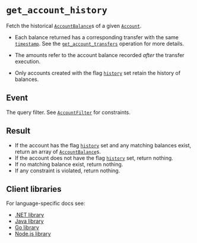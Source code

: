 # `get_account_history`

Fetch the historical [`AccountBalance`](../account_balances.md)s of a given [`Account`](../accounts.md).

- Each balance returned has a corresponding transfer with the same
  [`timestamp`](../transfers.md#timestamp). See the
  [`get_account_transfers`](get_account_transfers.md) operation for more details.

- The amounts refer to the account balance recorded _after_ the transfer execution.

- Only accounts created with the flag [`history`](../accounts.md#flagshistory) set retain the
  history of balances.

## Event

The query filter. See [`AccountFilter`](../account_filter.md) for constraints.

## Result

- If the account has the flag [`history`](../accounts.md#flagshistory) set and any matching
  balances exist, return an array of [`AccountBalance`](../account_balances.md)s.  
- If the account does not have the flag [`history`](../accounts.md#flagshistory) set,
  return nothing.  
- If no matching balance exist, return nothing.  
- If any constraint is violated, return nothing. 

## Client libraries

For language-specific docs see:

* [.NET library](/src/clients/dotnet/README.md#get-account-history)
* [Java library](/src/clients/java/README.md#get-account-history)
* [Go library](/src/clients/go/README.md#get-account-history)
* [Node.js library](/src/clients/node/README.md#get-account-history)
